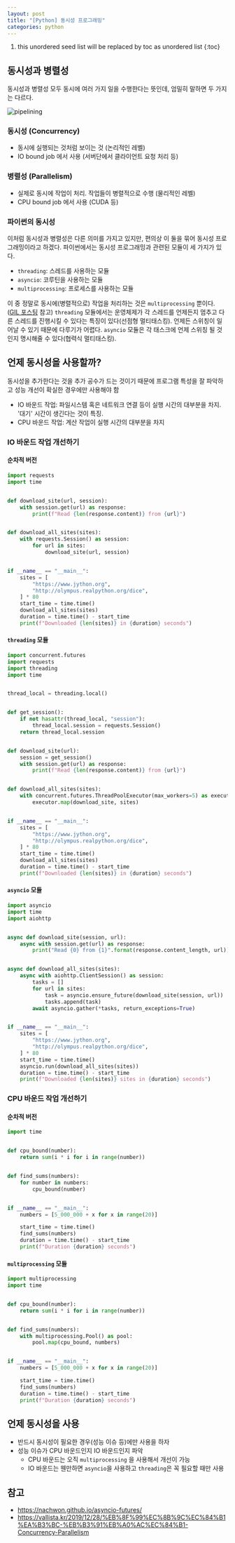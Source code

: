 ```yaml
---
layout: post
title: "[Python] 동시성 프로그래밍"
categories: python
---
```


1. this unordered seed list will be replaced by toc as unordered list
{:toc}

## 동시성과 병렬성

동시성과 병렬성 모두 동시에 여러 가지 일을 수행한다는 뜻인데, 엄밀히 말하면 두 가지는 다르다.

![pipelining](/assets/img/concurrent-parallel.png)

### 동시성 (Concurrency)

- 동시에 실행되는 것처럼 보이는 것 (논리적인 레벨)
- IO bound job 에서 사용 (서버단에서 클라이언트 요청 처리 등)

### 병렬성 (Parallelism)

- 실제로 동시에 작업이 처리. 작업들이 병렬적으로 수행 (물리적인 레벨)
- CPU bound job 에서 사용 (CUDA 등)

### 파이썬의 동시성

이처럼 동시성과 병렬성은 다른 의미를 가지고 있지만, 편의상 이 둘을 묶어 동시성 프로그래밍이라고 하겠다. 파이썬에서는 동시성 프로그래밍과 관련된 모듈이 세 가지가 있다.

- `threading`: 스레드를 사용하는 모듈
- `asyncio`: 코루틴을 사용하는 모듈
- `multiprocessing`: 프로세스를 사용하는 모듈

이 중 정말로 동시에(병렬적으로) 작업을 처리하는 것은 `multiprocessing` 뿐이다. ([GIL 포스팅](https://nopanderer.github.io/python/2021-09-07-gil/) 참고) `threading` 모듈에서는 운영체제가 각 스레드를 언제든지 멈추고 다른 스레드를 진행시킬 수 있다는 특징이 있다(선점형 멀티태스킹). 언제든 스위칭이 일어날 수 있기 때문에 다루기가 어렵다. `asyncio` 모듈은 각 태스크에 언제 스위칭 될 것인지 명시해줄 수 있다(협력식 멀티태스킹).

## 언제 동시성을 사용할까?

동시성을 추가한다는 것을 추가 공수가 드는 것이기 때문에 프로그램 특성을 잘 파악하고 성능 개선이 확실한 경우에만 사용해야 함

- IO 바운드 작업: 파일시스템 혹은 네트워크 연결 등이 실행 시간의 대부분을 차지. '대기' 시간이 생긴다는 것이 특징.
- CPU 바운드 작업: 계산 작업이 실행 시간의 대부분을 차지

### IO 바운드 작업 개선하기

#### 순차적 버전

```python
import requests
import time


def download_site(url, session):
    with session.get(url) as response:
        print(f"Read {len(response.content)} from {url}")


def download_all_sites(sites):
    with requests.Session() as session:
        for url in sites:
            download_site(url, session)


if __name__ == "__main__":
    sites = [
        "https://www.jython.org",
        "http://olympus.realpython.org/dice",
    ] * 80
    start_time = time.time()
    download_all_sites(sites)
    duration = time.time() - start_time
    print(f"Downloaded {len(sites)} in {duration} seconds")
```

#### `threading` 모듈

```python
import concurrent.futures
import requests
import threading
import time


thread_local = threading.local()


def get_session():
    if not hasattr(thread_local, "session"):
        thread_local.session = requests.Session()
    return thread_local.session


def download_site(url):
    session = get_session()
    with session.get(url) as response:
        print(f"Read {len(response.content)} from {url}")


def download_all_sites(sites):
    with concurrent.futures.ThreadPoolExecutor(max_workers=5) as executor:
        executor.map(download_site, sites)


if __name__ == "__main__":
    sites = [
        "https://www.jython.org",
        "http://olympus.realpython.org/dice",
    ] * 80
    start_time = time.time()
    download_all_sites(sites)
    duration = time.time() - start_time
    print(f"Downloaded {len(sites)} in {duration} seconds")
```

#### `asyncio` 모듈

```python
import asyncio
import time
import aiohttp


async def download_site(session, url):
    async with session.get(url) as response:
        print("Read {0} from {1}".format(response.content_length, url))


async def download_all_sites(sites):
    async with aiohttp.ClientSession() as session:
        tasks = []
        for url in sites:
            task = asyncio.ensure_future(download_site(session, url))
            tasks.append(task)
        await asyncio.gather(*tasks, return_exceptions=True)


if __name__ == "__main__":
    sites = [
        "https://www.jython.org",
        "http://olympus.realpython.org/dice",
    ] * 80
    start_time = time.time()
    asyncio.run(download_all_sites(sites))
    duration = time.time() - start_time
    print(f"Downloaded {len(sites)} sites in {duration} seconds")
```

### CPU 바운드 작업 개선하기

#### 순차적 버전

```python
import time


def cpu_bound(number):
    return sum(i * i for i in range(number))


def find_sums(numbers):
    for number in numbers:
        cpu_bound(number)


if __name__ == "__main__":
    numbers = [5_000_000 + x for x in range(20)]

    start_time = time.time()
    find_sums(numbers)
    duration = time.time() - start_time
    print(f"Duration {duration} seconds")
```

#### `multiprocessing` 모듈

```python
import multiprocessing
import time


def cpu_bound(number):
    return sum(i * i for i in range(number))


def find_sums(numbers):
    with multiprocessing.Pool() as pool:
        pool.map(cpu_bound, numbers)


if __name__ == "__main__":
    numbers = [5_000_000 + x for x in range(20)]

    start_time = time.time()
    find_sums(numbers)
    duration = time.time() - start_time
    print(f"Duration {duration} seconds")
```

## 언제 동시성을 사용

- 반드시 동시성이 필요한 경우(성능 이슈 등)에만 사용을 하자
- 성능 이슈가 CPU 바운드인지 IO 바운드인지 파악
	- CPU 바운드는 오직 `multiprocessing` 을 사용해서 개선이 가능
	- IO 바운드는 웬만하면 `asyncio`을 사용하고 `threading`은 꼭 필요할 때만 사용

## 참고

- <https://nachwon.github.io/asyncio-futures/>
- <https://vallista.kr/2019/12/28/%EB%8F%99%EC%8B%9C%EC%84%B1%EA%B3%BC-%EB%B3%91%EB%A0%AC%EC%84%B1-Concurrency-Parallelism>